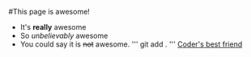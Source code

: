 #This page is awesome!
- It's **really** awesome
- So *unbelievably* awesome
- You could say it is ~~not~~ awesome.
'''
git add .
'''
[Coder's best friend](http://www.google.com)